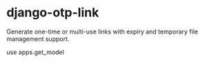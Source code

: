 # django-otp-link
Generate one-time or multi-use links with expiry and temporary file management support.

use apps.get_model